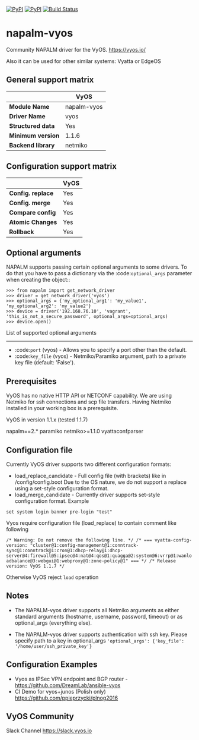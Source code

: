 [![PyPI](https://img.shields.io/pypi/v/napalm-vyos.svg)](https://pypi.python.org/pypi/napalm-vyos)
[![PyPI](https://img.shields.io/pypi/dm/napalm-vyos.svg)](https://pypi.python.org/pypi/napalm-vyos)
[![Build Status](https://travis-ci.org/napalm-automation-community/napalm-vyos.svg?branch=master)](https://travis-ci.org/napalm-automation-community/napalm-vyos)

# napalm-vyos

Community NAPALM driver for the VyOS. https://vyos.io/

Also it can be used for other similar systems: Vyatta or EdgeOS 


General support matrix
----------------------


 |                    | VyOS         |
 |--------------------|--------------|
 |**Module Name**     |  napalm-vyos |
 |**Driver Name**     |  vyos        |
 |**Structured data** |  Yes         |
 |**Minimum version** |  1.1.6       |
 |**Backend library** |  netmiko     |



Configuration support matrix
----------------------------

|                     |  VyOS |
| ------------------- | ----- |
| **Config. replace** |  Yes  |
| **Config. merge**   |  Yes  |
|**Compare config**   |  Yes  |
| **Atomic Changes**  |  Yes  |
| **Rollback**        |  Yes  |



Optional arguments
------------------

NAPALM supports passing certain optional arguments to some drivers. To do that you have to pass a dictionary via the
:code:`optional_args` parameter when creating the object::

    >>> from napalm import get_network_driver
    >>> driver = get_network_driver('vyos')
    >>> optional_args = {'my_optional_arg1': 'my_value1', 'my_optional_arg2': 'my_value2'}
    >>> device = driver('192.168.76.10', 'vagrant', 'this_is_not_a_secure_password', optional_args=optional_args)
    >>> device.open()

List of supported optional arguments
____________________________________

* :code:`port` (vyos) - Allows you to specify a port other than the default.
* :code:`key_file` (vyos) - Netmiko/Paramiko argument, path to a private key file (default: 'False').



Prerequisites
-------------


VyOS has no native HTTP API or NETCONF capability.
We are using Netmiko for ssh connections and scp file transfers.
Having Netmiko installed in your working box is a prerequisite.

VyOS in version 1.1.x (tested 1.1.7)

napalm==2.*
paramiko
netmiko>=1.1.0
vyattaconfparser



Configuration file
------------------

Currently VyOS driver supports two different configuration formats:
* load_replace_candidate - Full config file (with brackets) like in /config/config.boot
Due to the OS nature,  we do not support a replace using
a set-style configuration format.
* load_merge_candidate - Currently driver supports set-style configuration format.
Example

`set system login banner pre-login "test"`

Vyos require configuration file (load_replace) to contain comment like following

`/* Warning: Do not remove the following line. */
/* === vyatta-config-version: "cluster@1:config-management@1:conntrack-sync@1:conntrack@1:cron@1:dhcp-relay@1:dhcp-server@4:firewall@5:ipsec@4:nat@4:qos@1:quagga@2:system@6:vrrp@1:wanloadbalance@3:webgui@1:webproxy@1:zone-policy@1" === */
/* Release version: VyOS 1.1.7 */`

Otherwise VyOS reject `load` operation

Notes
------------------
* The NAPALM-vyos driver supports all Netmiko arguments as either standard arguments (hostname, username, password, timeout) or as optional_args (everything else).

* The NAPALM-vyos driver supports authentication with ssh key. Please specify path to a key in optional_args
`'optional_args': {'key_file': '/home/user/ssh_private_key'}`

Configuration Examples
----------------------
* Vyos as IPSec VPN endpoint and BGP router -   https://github.com/DreamLab/ansible-vyos
* CI Demo for vyos+junos (Polish only) https://github.com/ppieprzycki/plnog2016

VyOS Community
------------------
Slack Channel https://slack.vyos.io